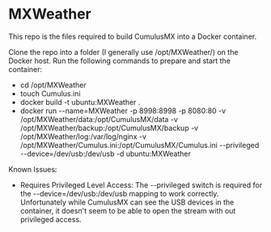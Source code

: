 # MXWeather

This repo is the files required to build CumulusMX into a Docker container.

Clone the repo into a folder (I generally use /opt/MXWeather/) on the Docker host.
Run the following commands to prepare and start the container:
* cd /opt/MXWeather
* touch Cumulus.ini
* docker build -t ubuntu:MXWeather .
* docker run --name=MXWeather -p 8998:8998 -p 8080:80 -v /opt/MXWeather/data:/opt/CumulusMX/data -v /opt/MXWeather/backup:/opt/CumulusMX/backup -v /opt/MXWeather/log:/var/log/nginx -v /opt/MXWeather/Cumulus.ini:/opt/CumulusMX/Cumulus.ini --privileged --device=/dev/usb:/dev/usb -d ubuntu:MXWeather

Known Issues:
* Requires Privileged Level Access: 
The --privileged switch is required for the --device=/dev/usb:/dev/usb mapping to work correctly. Unfortunately while CumulusMX can see the USB devices in the container, it doesn't seem to be able to open the stream with out privileged access. 

